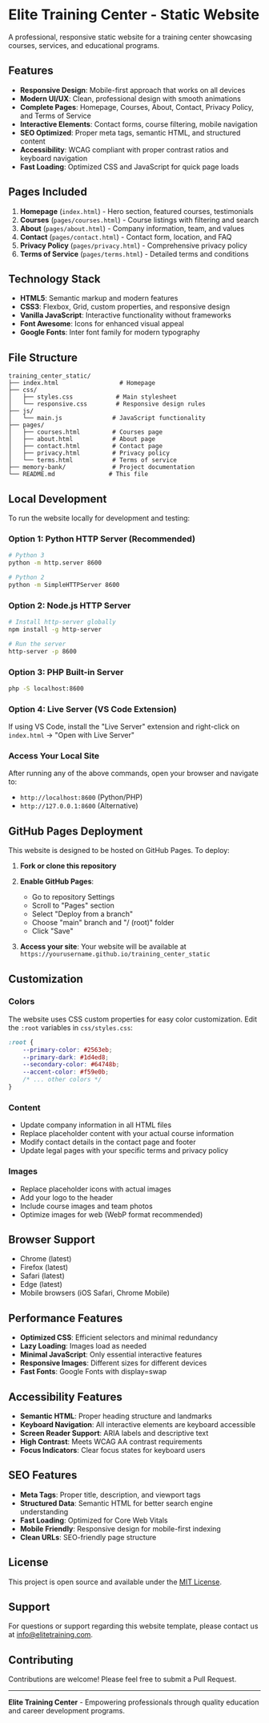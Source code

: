 # Elite Training Center - Static Website

A professional, responsive static website for a training center showcasing courses, services, and educational programs.

## Features

- **Responsive Design**: Mobile-first approach that works on all devices
- **Modern UI/UX**: Clean, professional design with smooth animations
- **Complete Pages**: Homepage, Courses, About, Contact, Privacy Policy, and Terms of Service
- **Interactive Elements**: Contact forms, course filtering, mobile navigation
- **SEO Optimized**: Proper meta tags, semantic HTML, and structured content
- **Accessibility**: WCAG compliant with proper contrast ratios and keyboard navigation
- **Fast Loading**: Optimized CSS and JavaScript for quick page loads

## Pages Included

1. **Homepage** (`index.html`) - Hero section, featured courses, testimonials
2. **Courses** (`pages/courses.html`) - Course listings with filtering and search
3. **About** (`pages/about.html`) - Company information, team, and values
4. **Contact** (`pages/contact.html`) - Contact form, location, and FAQ
5. **Privacy Policy** (`pages/privacy.html`) - Comprehensive privacy policy
6. **Terms of Service** (`pages/terms.html`) - Detailed terms and conditions

## Technology Stack

- **HTML5**: Semantic markup and modern features
- **CSS3**: Flexbox, Grid, custom properties, and responsive design
- **Vanilla JavaScript**: Interactive functionality without frameworks
- **Font Awesome**: Icons for enhanced visual appeal
- **Google Fonts**: Inter font family for modern typography

## File Structure

```
training_center_static/
├── index.html                 # Homepage
├── css/
│   ├── styles.css            # Main stylesheet
│   └── responsive.css        # Responsive design rules
├── js/
│   └── main.js              # JavaScript functionality
├── pages/
│   ├── courses.html         # Courses page
│   ├── about.html           # About page
│   ├── contact.html         # Contact page
│   ├── privacy.html         # Privacy policy
│   └── terms.html           # Terms of service
├── memory-bank/             # Project documentation
└── README.md               # This file
```

## Local Development

To run the website locally for development and testing:

### Option 1: Python HTTP Server (Recommended)
```bash
# Python 3
python -m http.server 8600

# Python 2
python -m SimpleHTTPServer 8600
```

### Option 2: Node.js HTTP Server
```bash
# Install http-server globally
npm install -g http-server

# Run the server
http-server -p 8600
```

### Option 3: PHP Built-in Server
```bash
php -S localhost:8600
```

### Option 4: Live Server (VS Code Extension)
If using VS Code, install the "Live Server" extension and right-click on `index.html` → "Open with Live Server"

### Access Your Local Site
After running any of the above commands, open your browser and navigate to:
- `http://localhost:8600` (Python/PHP)
- `http://127.0.0.1:8600` (Alternative)

## GitHub Pages Deployment

This website is designed to be hosted on GitHub Pages. To deploy:

1. **Fork or clone this repository**
2. **Enable GitHub Pages**:
   - Go to repository Settings
   - Scroll to "Pages" section
   - Select "Deploy from a branch"
   - Choose "main" branch and "/ (root)" folder
   - Click "Save"

3. **Access your site**: Your website will be available at `https://yourusername.github.io/training_center_static`

## Customization

### Colors
The website uses CSS custom properties for easy color customization. Edit the `:root` variables in `css/styles.css`:

```css
:root {
    --primary-color: #2563eb;
    --primary-dark: #1d4ed8;
    --secondary-color: #64748b;
    --accent-color: #f59e0b;
    /* ... other colors */
}
```

### Content
- Update company information in all HTML files
- Replace placeholder content with your actual course information
- Modify contact details in the contact page and footer
- Update legal pages with your specific terms and privacy policy

### Images
- Replace placeholder icons with actual images
- Add your logo to the header
- Include course images and team photos
- Optimize images for web (WebP format recommended)

## Browser Support

- Chrome (latest)
- Firefox (latest)
- Safari (latest)
- Edge (latest)
- Mobile browsers (iOS Safari, Chrome Mobile)

## Performance Features

- **Optimized CSS**: Efficient selectors and minimal redundancy
- **Lazy Loading**: Images load as needed
- **Minimal JavaScript**: Only essential interactive features
- **Responsive Images**: Different sizes for different devices
- **Fast Fonts**: Google Fonts with display=swap

## Accessibility Features

- **Semantic HTML**: Proper heading structure and landmarks
- **Keyboard Navigation**: All interactive elements are keyboard accessible
- **Screen Reader Support**: ARIA labels and descriptive text
- **High Contrast**: Meets WCAG AA contrast requirements
- **Focus Indicators**: Clear focus states for keyboard users

## SEO Features

- **Meta Tags**: Proper title, description, and viewport tags
- **Structured Data**: Semantic HTML for better search engine understanding
- **Fast Loading**: Optimized for Core Web Vitals
- **Mobile Friendly**: Responsive design for mobile-first indexing
- **Clean URLs**: SEO-friendly page structure

## License

This project is open source and available under the [MIT License](LICENSE).

## Support

For questions or support regarding this website template, please contact us at info@elitetraining.com.

## Contributing

Contributions are welcome! Please feel free to submit a Pull Request.

---

**Elite Training Center** - Empowering professionals through quality education and career development programs.
